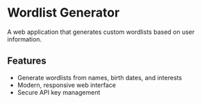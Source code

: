 # Wordlist Generator

A web application that generates custom wordlists based on user information.

## Features
- Generate wordlists from names, birth dates, and interests
- Modern, responsive web interface
- Secure API key management
